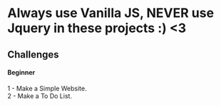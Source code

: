 # Always use Vanilla JS, NEVER use Jquery in these projects :) <3

## Challenges

#### Beginner
1 - Make a Simple Website. <br>
2 - Make a To Do List.
